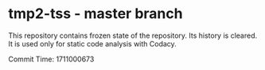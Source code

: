 # tmp2-tss - master branch

This repository contains frozen state of the repository.
Its history is cleared. It is used only for static code
analysis with Codacy.

Commit Time: 1711000673